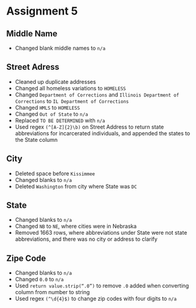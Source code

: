 # Assignment 5

## Middle Name
* Changed blank middle names to `n/a`

## Street Adress
* Cleaned up duplicate addresses
* Changed all homeless variations to `HOMELESS`
* Changed `Department of Corrections` and `Illinois Department of Corrections` to `IL Department of Corrections`
* Changed `HMLS` to `HOMELESS`
* Changed `Out of State` to `n/a`
* Replaced `TO BE DETERMINED` with `n/a`
* Used regex `(^[A-Z]{2}\b)` on Street Address to return state abbreviations for incarcerated individuals, and appended the states to the State column


## City
* Deleted space before `Kissimmee`
* Changed blanks to `n/a`
* Deleted `Washington` from city where State was `DC`

## State
* Changed blanks to `n/a`
* Changed `NB` to `NE`, where cities were in Nebraska
* Removed 1663 rows, where abbreviations under State were not state abbreviations, and there was no city or address to clarify

## Zipe Code
* Changed blanks to `n/a`
* Changed `0.0` to `n/a`
* Used `return value.strip(“.0”)` to remove `.0` added when converting column from number to string
* Used regex `(^\d{4}$)` to change zip codes with four digits to `n/a`
